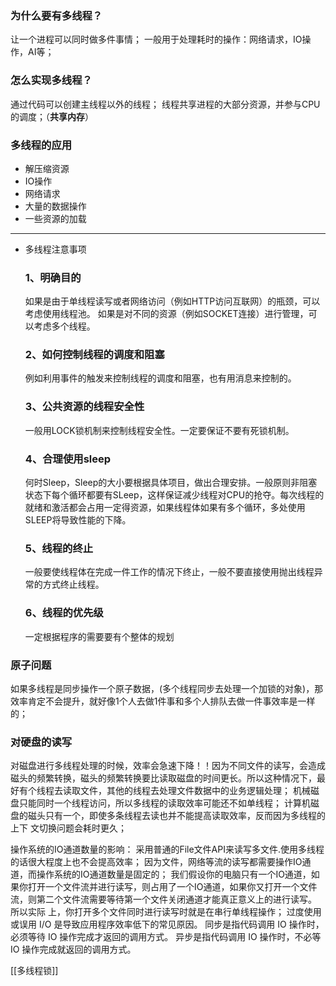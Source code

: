 ### 为什么要有多线程？
让一个进程可以同时做多件事情；
一般用于处理耗时的操作：网络请求，IO操作，AI等；
### 怎么实现多线程？
通过代码可以创建主线程以外的线程；
线程共享进程的大部分资源，并参与CPU的调度；（**共享内存**）
### 多线程的应用
-   解压缩资源
-   IO操作
-   网络请求
-   大量的数据操作
-   一些资源的加载
***
-   多线程注意事项
    ### 1、明确目的
    如果是由于单线程读写或者网络访问（例如HTTP访问互联网）的瓶颈，可以考虑使用线程池。
    如果是对不同的资源（例如SOCKET连接）进行管理，可以考虑多个线程。
    ### 2、如何控制线程的调度和阻塞
    例如利用事件的触发来控制线程的调度和阻塞，也有用消息来控制的。
    ### 3、公共资源的线程安全性
    一般用LOCK锁机制来控制线程安全性。一定要保证不要有死锁机制。
    ### 4、合理使用sleep
    何时Sleep，Sleep的大小要根据具体项目，做出合理安排。一般原则非阻塞状态下每个循环都要有SLeep，这样保证减少线程对CPU的抢夺。每次线程的就绪和激活都会占用一定得资源，如果线程体如果有多个循环，多处使用SLEEP将导致性能的下降。
    ### 5、线程的终止
    一般要使线程体在完成一件工作的情况下终止，一般不要直接使用抛出线程异常的方式终止线程。
    ### 6、线程的优先级
    一定根据程序的需要要有个整体的规划
### 原子问题
如果多线程是同步操作一个原子数据，(多个线程同步去处理一个加锁的对象)，那效率肯定不会提升，就好像1个人去做1件事和多个人排队去做一件事效率是一样的；
### 对硬盘的读写
对磁盘进行多线程处理的时候，效率会急速下降！！因为不同文件的读写，会造成磁头的频繁转换，磁头的频繁转换要比读取磁盘的时间更长。所以这种情况下，最好有个线程去读取文件，其他的线程去处理文件数据中的业务逻辑处理；
机械磁盘只能同时一个线程访问，所以多线程的读取效率可能还不如单线程；
计算机磁盘的磁头只有一个，即使多条线程去读也并不能提高读取效率，反而因为多线程的上下
文切换问题会耗时更久；


操作系统的IO通道数量的影响：
采用普通的File文件API来读写多文件.使用多线程的话很大程度上也不会提高效率；
因为文件，网络等流的读写都需要操作IO通道，而操作系统的IO通道数量是固定的；
我们假设你的电脑只有一个IO通道，如果你打开一个文件流并进行读写，则占用了一个IO通道，如果你又打开一个文件流，则第二个文件流需要等待第一个文件关闭通道才能真正意义上的进行读写。 所以实际
上，你打开多个文件同时进行读写时就是在串行单线程操作；
过度使用或误用 I/O 是导致应用程序效率低下的常见原因。
同步是指代码调用 IO 操作时，必须等待 IO 操作完成才返回的调用方式。
异步是指代码调用 IO 操作时，不必等 IO 操作完成就返回的调用方式。

[[多线程锁]]

